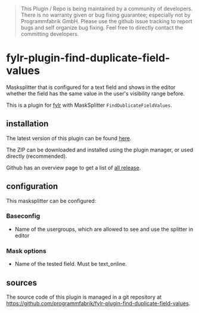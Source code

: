 > This Plugin / Repo is being maintained by a community of developers.
There is no warranty given or bug fixing guarantee; especially not by
Programmfabrik GmbH. Please use the github issue tracking to report bugs
and self organize bug fixing. Feel free to directly contact the committing
developers.

# fylr-plugin-find-duplicate-field-values
Masksplitter that is configured for a text field and shows in the editor whether the field has the same value in the user's visibility range before.

This is a plugin for [fylr](https://documentation.fylr.cloud/docs) with MaskSplitter `FindDublicateFieldValues`.

## installation

The latest version of this plugin can be found [here](https://github.com/programmfabrik/fylr-plugin-find-duplicate-field-values/releases/latest/download/FindDuplicateFieldValues.zip).

The ZIP can be downloaded and installed using the plugin manager, or used directly (recommended).

Github has an overview page to get a list of [all release](https://github.com/programmfabrik/fylr-plugin-find-duplicate-field-values/releases/).

## configuration

This masksplitter can be configured:

### Baseconfig

* Name of the usergroups, which are allowed to see and use the splitter in editor

### Mask options

* Name of the tested field. Must be text_online.

## sources

The source code of this plugin is managed in a git repository at <https://github.com/programmfabrik/fylr-plugin-find-duplicate-field-values>.
